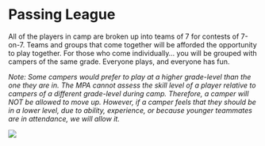 Passing League
==============

All of the players in camp are broken up into teams of 7 for contests of
7-on-7. Teams and groups that come together will be afforded the
opportunity to play together. For those who come individually… you will
be grouped with campers of the same grade. Everyone plays, and everyone
has fun.

*Note: Some campers would prefer to play at a higher grade-level than
the one they are in. The MPA cannot assess the skill level of a player
relative to campers of a different grade-level during camp. Therefore, a
camper will NOT be allowed to move up. However, if a camper feels that
they should be in a lower level, due to ability, experience, or because
younger teammates are in attendance, we will allow it.*

<img src="/images/passing-league.jpg" class="img-responsive img-thumbnail">
